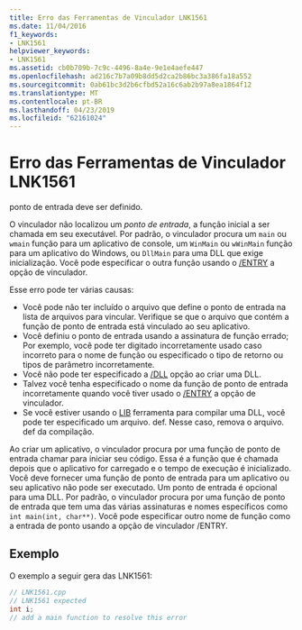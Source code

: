 ```yaml
---
title: Erro das Ferramentas de Vinculador LNK1561
ms.date: 11/04/2016
f1_keywords:
- LNK1561
helpviewer_keywords:
- LNK1561
ms.assetid: cb0b709b-7c9c-4496-8a4e-9e1e4aefe447
ms.openlocfilehash: ad216c7b7a09b8dd5d2ca2b86bc3a386fa18a552
ms.sourcegitcommit: 0ab61bc3d2b6cfbd52a16c6ab2b97a8ea1864f12
ms.translationtype: MT
ms.contentlocale: pt-BR
ms.lasthandoff: 04/23/2019
ms.locfileid: "62161024"
---
```

# <a name="linker-tools-error-lnk1561"></a>Erro das Ferramentas de Vinculador LNK1561

ponto de entrada deve ser definido.

O vinculador não localizou um *ponto de entrada*, a função inicial a ser chamada em seu executável. Por padrão, o vinculador procura um `main` ou `wmain` função para um aplicativo de console, um `WinMain` ou `wWinMain` função para um aplicativo do Windows, ou `DllMain` para uma DLL que exige inicialização. Você pode especificar o outra função usando o [/ENTRY](../../build/reference/entry-entry-point-symbol.md) a opção de vinculador.

Esse erro pode ter várias causas:
- Você pode não ter incluído o arquivo que define o ponto de entrada na lista de arquivos para vincular. Verifique se que o arquivo que contém a função de ponto de entrada está vinculado ao seu aplicativo.
- Você definiu o ponto de entrada usando a assinatura de função errado; Por exemplo, você pode ter digitado incorretamente usado caso incorreto para o nome de função ou especificado o tipo de retorno ou tipos de parâmetro incorretamente.
- Você não pode ter especificado a [/DLL](../../build/reference/dll-build-a-dll.md) opção ao criar uma DLL.
- Talvez você tenha especificado o nome da função de ponto de entrada incorretamente quando você tiver usado o [/ENTRY](../../build/reference/entry-entry-point-symbol.md) a opção de vinculador.
- Se você estiver usando o [LIB](../../build/reference/lib-reference.md) ferramenta para compilar uma DLL, você pode ter especificado um arquivo. def. Nesse caso, remova o arquivo. def da compilação.

Ao criar um aplicativo, o vinculador procura por uma função de ponto de entrada chamar para iniciar seu código. Essa é a função que é chamada depois que o aplicativo for carregado e o tempo de execução é inicializado. Você deve fornecer uma função de ponto de entrada para um aplicativo ou seu aplicativo não pode ser executado. Um ponto de entrada é opcional para uma DLL. Por padrão, o vinculador procura por uma função de ponto de entrada que tem uma das várias assinaturas e nomes específicos como `int main(int, char**)`. Você pode especificar outro nome de função como a entrada de ponto usando a opção de vinculador /ENTRY.

## <a name="example"></a>Exemplo

O exemplo a seguir gera das LNK1561:

```cpp
// LNK1561.cpp
// LNK1561 expected
int i;
// add a main function to resolve this error
```
